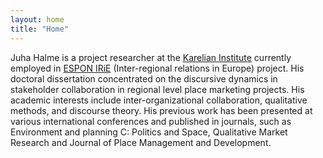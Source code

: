 ```yaml
---
layout: home
title: "Home"
---
```


Juha Halme is a project researcher at the [Karelian Institute](https://www.uef.fi/en/unit/karelian-institute) currently employed in [ESPON IRiE](https://www.espon.eu/programme/projects/espon-2020/applied-research/interregional-relations-europe) (Inter-regional relations in Europe) project. His doctoral dissertation concentrated on the discursive dynamics in stakeholder collaboration in regional level place marketing projects. His academic interests include inter-organizational collaboration, qualitative methods, and discourse theory. His previous work has been presented at various international conferences and published in journals, such as Environment and planning C: Politics and Space, Qualitative Market Research and Journal of Place Management and Development.
